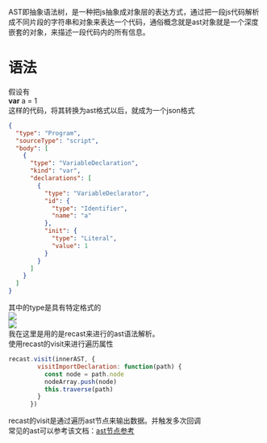 AST即抽象语法树，是一种把js抽象成对象层的表达方式，通过把一段js代码解析成不同片段的字符串和对象来表达一个代码，通俗概念就是ast对象就是一个深度嵌套的对象，来描述一段代码内的所有信息。

<a name="nrvVm"></a>
# 语法
假设有<br />**var** a = 1<br />这样的代码，将其转换为ast格式以后，就成为一个json格式
```json
{
  "type": "Program",
  "sourceType": "script",
  "body": [
    {
      "type": "VariableDeclaration",
      "kind": "var",
      "declarations": [
        {
          "type": "VariableDeclarator",
          "id": {
            "type": "Identifier",
            "name": "a"
          },
          "init": {
            "type": "Literal",
            "value": 1
          }
        }
      ]
    }
  ]
}
```
其中的type是具有特定格式的<br />![](https://cdn.nlark.com/yuque/0/2022/png/1733768/1670291972886-c1cd74bf-e1d4-4985-8f14-8fb80d045d7b.png#averageHue=%23fafdfd&clientId=u532c43fe-1f82-4&from=paste&id=u4c2399ac&originHeight=810&originWidth=1458&originalType=url&ratio=1&rotation=0&showTitle=false&status=done&style=none&taskId=ub5ca5edc-b622-45ff-929a-6b2d79e8f62&title=)<br />![](https://cdn.nlark.com/yuque/0/2022/png/1733768/1670291983697-55921603-f6ef-471f-bf69-ecb3c96304a5.png#averageHue=%23e2e2e2&clientId=u532c43fe-1f82-4&from=paste&id=uf3adb1eb&originHeight=976&originWidth=1205&originalType=url&ratio=1&rotation=0&showTitle=false&status=done&style=none&taskId=uc82d03f2-b758-4018-91c9-cd7a5754b90&title=)<br />我在这里是用的是recast来进行的ast语法解析。<br />使用recast的visit来进行遍历属性
```javascript
recast.visit(innerAST, {
		visitImportDeclaration: function(path) {
		  const node = path.node
		  nodeArray.push(node)
		  this.traverse(path)
		}
	  })
```
recast的visit是通过遍历ast节点来输出数据。并触发多次回调<br />常见的ast可以参考该文档：[ast节点参考](https://blog.csdn.net/weixin_40906515/article/details/118004822)
